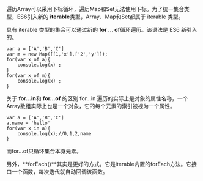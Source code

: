 遍历Array可以采用下标循环，遍历Map和Set无法使用下标。为了统一集合类型，ES6引入新的 **iterable**类型，Array、Map和Set都属于 iterable 类型。

具有 iterable 类型的集合可以通过新的 **for ... of**循环遍历。该语法是 ES6 新引入的。
```
var a = ['A','B','C']
var m = new Map([[1,'x'],['2','y']]);
for(var x of a){
    console.log(x) ;
}
for(var x of m){
    console.log(x) ;
}
```

关于 **for...in**和 **for...of** 的区别
for...in 遍历的实际上是对象的属性名称，一个Array数组实际上也是一个对象，它的每个元素的索引被视为一个属性。
```
var a = ['A','B','C']
a.name = 'hello'
for(var x in a){
    console.log(x);//0,1,2,name
}
```
而for...of只循环集合本身元素。

另外，**forEach()**其实是更好的方式。它是iterable内置的forEach方法。它接口一个函数，每次迭代就自动回调该函数。